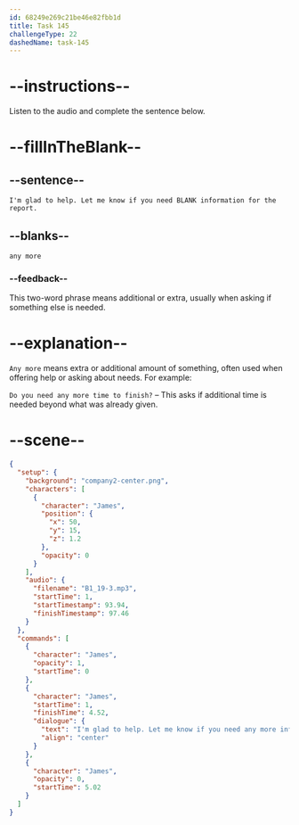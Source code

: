 ```yaml
---
id: 68249e269c21be46e82fbb1d
title: Task 145
challengeType: 22
dashedName: task-145
---
```


<!-- (Audio) James: I'm glad to help. Let me know if you need any more information for the report. -->

# --instructions--

Listen to the audio and complete the sentence below.

# --fillInTheBlank--

## --sentence--

`I'm glad to help. Let me know if you need BLANK information for the report.`

## --blanks--

`any more`

### --feedback--

This two-word phrase means additional or extra, usually when asking if something else is needed.

# --explanation--

`Any more` means extra or additional amount of something, often used when offering help or asking about needs. For example:  

`Do you need any more time to finish?` – This asks if additional time is needed beyond what was already given.

# --scene--

```json
{
  "setup": {
    "background": "company2-center.png",
    "characters": [
      {
        "character": "James",
        "position": {
          "x": 50,
          "y": 15,
          "z": 1.2
        },
        "opacity": 0
      }
    ],
    "audio": {
      "filename": "B1_19-3.mp3",
      "startTime": 1,
      "startTimestamp": 93.94,
      "finishTimestamp": 97.46
    }
  },
  "commands": [
    {
      "character": "James",
      "opacity": 1,
      "startTime": 0
    },
    {
      "character": "James",
      "startTime": 1,
      "finishTime": 4.52,
      "dialogue": {
        "text": "I'm glad to help. Let me know if you need any more information for the report.",
        "align": "center"
      }
    },
    {
      "character": "James",
      "opacity": 0,
      "startTime": 5.02
    }
  ]
}
```
